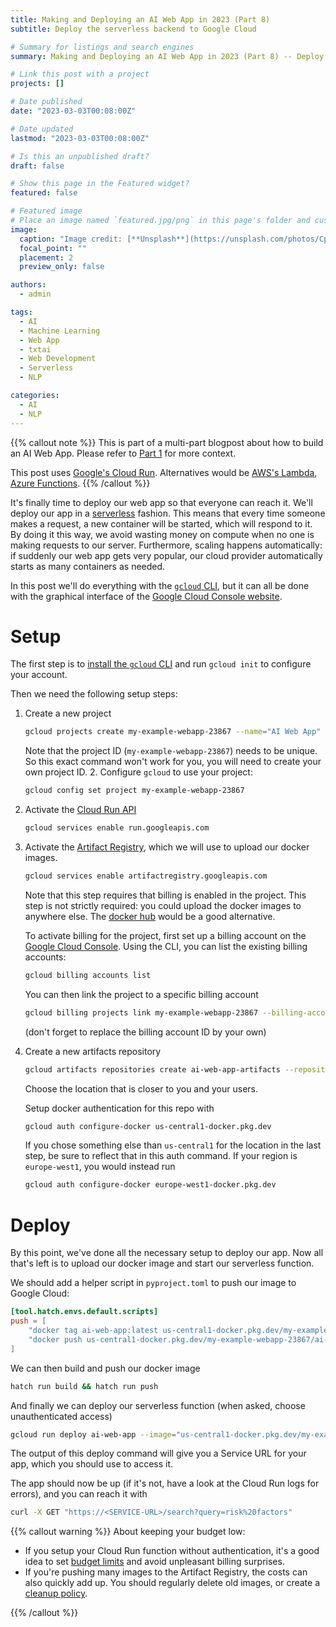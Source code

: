 ```yaml
---
title: Making and Deploying an AI Web App in 2023 (Part 8)
subtitle: Deploy the serverless backend to Google Cloud

# Summary for listings and search engines
summary: Making and Deploying an AI Web App in 2023 (Part 8) -- Deploy the serverless backend to Google Cloud.

# Link this post with a project
projects: []

# Date published
date: "2023-03-03T00:08:00Z"

# Date updated
lastmod: "2023-03-03T00:08:00Z"

# Is this an unpublished draft?
draft: false

# Show this page in the Featured widget?
featured: false

# Featured image
# Place an image named `featured.jpg/png` in this page's folder and customize its options here.
image:
  caption: "Image credit: [**Unsplash**](https://unsplash.com/photos/CpkOjOcXdUY)"
  focal_point: ""
  placement: 2
  preview_only: false

authors:
  - admin

tags:
  - AI
  - Machine Learning
  - Web App
  - txtai
  - Web Development
  - Serverless
  - NLP

categories:
  - AI
  - NLP
---
```


{{% callout note %}}
This is part of a multi-part blogpost about how to build an AI Web App.
Please refer to [Part 1](/post/2023-03-01-ai-web-app) for more context.

This post uses [Google's Cloud Run](https://cloud.google.com/run).
Alternatives would be [AWS's Lambda](https://aws.amazon.com/lambda/), [Azure Functions](https://learn.microsoft.com/en-us/azure/azure-functions/functions-overview).
{{% /callout %}}

It's finally time to deploy our web app so that everyone can reach it.
We'll deploy our app in a [serverless](https://en.wikipedia.org/wiki/Serverless_computing) fashion.
This means that every time someone makes a request, a new container will be started, which will respond
to it.
By doing it this way, we avoid wasting money on compute when no one is making requests to our server.
Furthermore, scaling happens automatically: if suddenly our web app gets very popular, our cloud
provider automatically starts as many containers as needed.

In this post we'll do everything with the [`gcloud` CLI](https://cloud.google.com/sdk/gcloud),
but it can all be done with the graphical interface of the
[Google Cloud Console website](https://console.cloud.google.com/).

# Setup

The first step is to [install the `gcloud` CLI](https://cloud.google.com/sdk/docs/install)
and run `gcloud init` to configure your account.

Then we need the following setup steps:

1. Create a new project

   ```bash
   gcloud projects create my-example-webapp-23867 --name="AI Web App"
   ```

   Note that the project ID (`my-example-webapp-23867`) needs to be unique.
   So this exact command won't work for you, you will need to create your own project ID. 2. Configure `gcloud` to use your project:

   ```bash
   gcloud config set project my-example-webapp-23867
   ```

2. Activate the [Cloud Run API](https://cloud.google.com/run/docs/reference/rest)

   ```bash
   gcloud services enable run.googleapis.com
   ```

3. Activate the [Artifact Registry](https://cloud.google.com/artifact-registry),
   which we will use to upload our docker images.

   ```bash
   gcloud services enable artifactregistry.googleapis.com
   ```

   Note that this step requires that billing is enabled in the project.
   This step is not strictly required: you could upload the docker images to anywhere else.
   The [docker hub](https://hub.docker.com/) would be a good alternative.

   To activate billing for the project, first set up a billing account on the [Google Cloud Console](https://console.cloud.google.com/).
   Using the CLI, you can list the existing billing accounts:

   ```bash
   gcloud billing accounts list
   ```

   You can then link the project to a specific billing account

   ```bash
   gcloud billing projects link my-example-webapp-23867 --billing-account 0X0X0X-0X0X0X-0X0X0X
   ```

   (don't forget to replace the billing account ID by your own)

4. Create a new artifacts repository

   ```bash
   gcloud artifacts repositories create ai-web-app-artifacts --repository-format=docker --location=us-central1 --description="Docker artifacts"
   ```

   Choose the location that is closer to you and your users.

   Setup docker authentication for this repo with

   ```bash
   gcloud auth configure-docker us-central1-docker.pkg.dev
   ```

   If you chose something else than `us-central1` for the location in the last step, be sure to reflect that in this auth command.
   If your region is `europe-west1`, you would instead run

   ```bash
   gcloud auth configure-docker europe-west1-docker.pkg.dev
   ```

# Deploy

By this point, we've done all the necessary setup to deploy our app.
Now all that's left is to upload our docker image and start our serverless function.

We should add a helper script in `pyproject.toml` to push our image to Google Cloud:

```toml
[tool.hatch.envs.default.scripts]
push = [
    "docker tag ai-web-app:latest us-central1-docker.pkg.dev/my-example-webapp-23867/ai-web-app-artifacts/ai-web-app:latest",
    "docker push us-central1-docker.pkg.dev/my-example-webapp-23867/ai-web-app-artifacts/ai-web-app:latest"
]
```

We can then build and push our docker image

```bash
hatch run build && hatch run push
```

And finally we can deploy our serverless function (when asked, choose unauthenticated access)

```bash
gcloud run deploy ai-web-app --image="us-central1-docker.pkg.dev/my-example-webapp-23867/ai-web-app-artifacts/ai-web-app:latest" --region=us-central1 --memory=2GiB
```

The output of this deploy command will give you a Service URL for your app, which you should use
to access it.

The app should now be up (if it's not, have a look at the Cloud Run logs for errors),
and you can reach it with

```bash
curl -X GET "https://<SERVICE-URL>/search?query=risk%20factors"
```

{{% callout warning %}}
About keeping your budget low:

- If you setup your Cloud Run function without authentication, it's a good idea
  to set [budget limits](https://cloud.google.com/billing/docs/how-to/budgets)
  and avoid unpleasant billing surprises.
- If you're pushing many images to the Artifact Registry, the costs can also quickly
  add up.
  You should regularly delete old images, or create a
  [cleanup policy](https://cloud.google.com/artifact-registry/docs/repositories/cleanup-policy).

{{% /callout %}}
